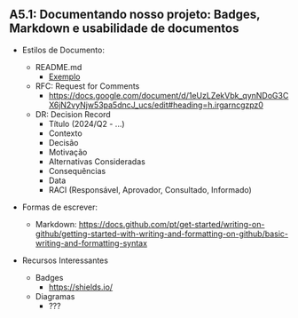 ## A5.1: Documentando nosso projeto: Badges, Markdown e usabilidade de documentos

- Estilos de Documento:
  - README.md
    - [Exemplo](../docs/README.md)
  - RFC: Request for Comments
    - https://docs.google.com/document/d/1eUzLZekVbk_qynNDoG3CX6jN2vyNjw53pa5dncJ_ucs/edit#heading=h.irgarncgzpz0
  - DR: Decision Record
    - Título (2024/Q2 - ...)
    - Contexto
    - Decisão
    - Motivação
    - Alternativas Consideradas
    - Consequências
    - Data
    - RACI (Responsável, Aprovador, Consultado, Informado)

- Formas de escrever:
  - Markdown: https://docs.github.com/pt/get-started/writing-on-github/getting-started-with-writing-and-formatting-on-github/basic-writing-and-formatting-syntax

- Recursos Interessantes
  - Badges
    - https://shields.io/
  - Diagramas
    - ???